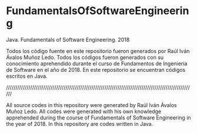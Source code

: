 # FundamentalsOfSoftwareEngineering
Java. Fundamentals of Software Engineering. 2018

Todos los código fuente en este repositorio fueron generados por Raúl Iván Ávalos Muñoz Ledo. Todos los códigos fueron generados con su conocimiento aprehendido durante el curso de Fundamentos de Ingeniería de Software en el año de 2018. En este repositorio se encuentran códigos escritos en Java.

//////////////////////////////////////////////////////////////////////////////////////////////////////

All source codes in this repository were generated by Raúl Iván Ávalos Muñoz Ledo. All codes were generated with his own knowledge apprehended during the course of Fundamentals of Software Engineering in the year of 2018. In this repository are codes written in Java.
